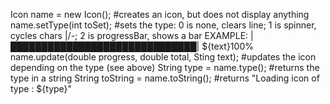 Icon name = new Icon();  #creates an icon, but does not display anything
name.setType(int toSet);  #sets the type: 0 is none, clears line; 1 is spinner, cycles chars |/-\; 2 is progressBar, shows a bar EXAMPLE: |██████████████████████████████| ${text}100%
name.update(double progress, double total, Sting text);  #updates the icon depending on the type (see above)
String type = name.type();  #returns the type in a string
String toString = name.toString();  #returns "Loading icon of type : ${type}"
